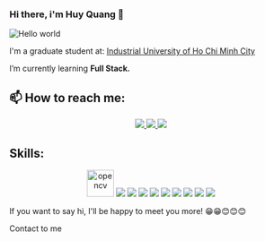 ### Hi there, i'm Huy Quang 👋

![Hello world](https://user-images.githubusercontent.com/92566719/236117622-8067a4f4-3901-4b02-87d6-4c40568e3919.png)


I'm a graduate student at: [Industrial University of Ho Chi Minh City](https://iuh.edu.vn/vi/gioi-thieu-chung-s87.html) 

I’m currently learning **Full Stack.**

## 📫 How to reach me:

<p align="center">
  <a href="https://www.linkedin.com/in/h%E1%BB%93-ho%C3%A0ng-huy-quang-592630233/" target="_blank">
    <img src="https://img.icons8.com/fluent/48/000000/linkedin.png"/>
  </a>
  <a href="https://github.com/HoHoangHuyQuang" alt="Github">
    <img src="https://img.icons8.com/fluent/48/000000/github.png"/>
  </a> 
  <a href="mailto:huyquang2842@gmail.com" alt="Email">
    <img src="https://img.icons8.com/fluent/48/000000/mailing.png"/>
  </a>
</p>

## Skills:
<p align="center">
  <img src="https://www.vectorlogo.zone/logos/opencv/opencv-icon.svg" alt="opencv" width="48" height="48"/> 
  <img src="https://img.icons8.com/color/48/000000/microsoft-sql-server.png"/>
  <img src="https://img.icons8.com/color/48/000000/mysql-logo.png"/>
  <img src="https://img.icons8.com/color/48/000000/mongodb.png"/>
  <img src="https://img.icons8.com/color/48/000000/git.png"/>
  <img src="https://img.icons8.com/color/48/000000/github-2.png"/>
  <img src="https://img.icons8.com/color/48/000000/visual-studio-code-2019.png"/>
  <img src="https://icons8.com/icon/13441/python"/>
  <img src="https://icons8.com/icon/90519/spring-boot"/>
  <img src="https://icons8.com/icon/NfbyHexzVEDk/react"/>
</p>
If you want to say hi, I'll be happy to meet you more! 😁😁😊😊😊

Contact to me 
